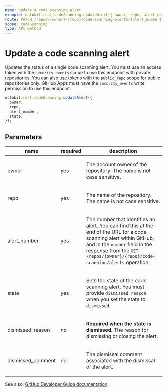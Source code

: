 ```yaml
---
name: Update a code scanning alert
example: octokit.rest.codeScanning.updateAlert({ owner, repo, alert_number, state })
route: PATCH /repos/{owner}/{repo}/code-scanning/alerts/{alert_number}
scope: codeScanning
type: API method
---
```


# Update a code scanning alert

Updates the status of a single code scanning alert. You must use an access token with the `security_events` scope to use this endpoint with private repositories. You can also use tokens with the `public_repo` scope for public repositories only. GitHub Apps must have the `security_events` write permission to use this endpoint.

```js
octokit.rest.codeScanning.updateAlert({
  owner,
  repo,
  alert_number,
  state,
});
```

## Parameters

<table>
  <thead>
    <tr>
      <th>name</th>
      <th>required</th>
      <th>description</th>
    </tr>
  </thead>
  <tbody>
    <tr><td>owner</td><td>yes</td><td>

The account owner of the repository. The name is not case sensitive.

</td></tr>
<tr><td>repo</td><td>yes</td><td>

The name of the repository. The name is not case sensitive.

</td></tr>
<tr><td>alert_number</td><td>yes</td><td>

The number that identifies an alert. You can find this at the end of the URL for a code scanning alert within GitHub, and in the `number` field in the response from the `GET /repos/{owner}/{repo}/code-scanning/alerts` operation.

</td></tr>
<tr><td>state</td><td>yes</td><td>

Sets the state of the code scanning alert. You must provide `dismissed_reason` when you set the state to `dismissed`.

</td></tr>
<tr><td>dismissed_reason</td><td>no</td><td>

**Required when the state is dismissed.** The reason for dismissing or closing the alert.

</td></tr>
<tr><td>dismissed_comment</td><td>no</td><td>

The dismissal comment associated with the dismissal of the alert.

</td></tr>
  </tbody>
</table>

See also: [GitHub Developer Guide documentation](https://docs.github.com/enterprise-cloud@latest//rest/reference/code-scanning#update-a-code-scanning-alert).
